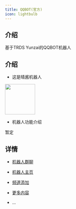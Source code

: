```yaml
---
title: QQBOT(官方)
icon: lightbulb
---
```


## 介绍

基于TRDS Yunzai的QQBOT机器人

## 介绍

- 这是晴酱机器人

 <img src="https://img.vinua.cn/images/IgbbC.jpg"  align = “left”  width="100" />

- 机器人功能介绍

 暂定

## 详情

- [机器人群聊](http://qm.qq.com/cgi-bin/qm/qr?_wv=1027&k=WmLOA9p-q0mgS0Ap_AplHl8c-rDQb68L&authKey=is9rjIUFeEsbKfCeYptZZYolPjW%2FmAXMfMXuDwotyLiyibkR4b7yoTSUtJ%2FY509j&noverify=0&group_code=317849294)

- [机器人主页](https://bot.q.qq.com/s/917433cnh?id=102131063)

- [频道添加](https://qun.qq.com/qunpro/robot/share?robot_appid=102131063)
  
- [更多内容](ray.md)
- ...
